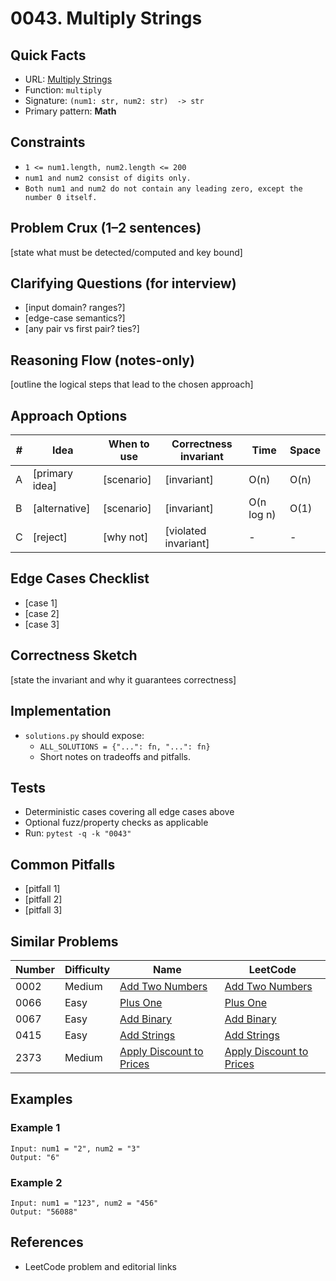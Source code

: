 # 0043. Multiply Strings

## Quick Facts

- URL: [Multiply Strings](https://leetcode.com/problems/multiply-strings/)
- Function: `multiply`
- Signature: `(num1: str, num2: str)  -> str`
- Primary pattern: **Math**

## Constraints

- `1 <= num1.length, num2.length <= 200`
- `num1 and num2 consist of digits only.`
- `Both num1 and num2 do not contain any leading zero, except the number 0 itself.`

## Problem Crux (1–2 sentences)

[state what must be detected/computed and key bound]

## Clarifying Questions (for interview)

- [input domain? ranges?]
- [edge-case semantics?]
- [any pair vs first pair? ties?]

## Reasoning Flow (notes-only)

[outline the logical steps that lead to the chosen approach]

## Approach Options

| # | Idea | When to use | Correctness invariant | Time | Space |
|---|------|-------------|-----------------------|------|-------|
| A | [primary idea] | [scenario] | [invariant] | O(n) | O(n) |
| B | [alternative] | [scenario] | [invariant] | O(n log n) | O(1) |
| C | [reject] | [why not] | [violated invariant] | - | - |

## Edge Cases Checklist

- [case 1]
- [case 2]
- [case 3]

## Correctness Sketch

[state the invariant and why it guarantees correctness]

## Implementation

- `solutions.py` should expose:
  - `ALL_SOLUTIONS = {"...": fn, "...": fn}`
  - Short notes on tradeoffs and pitfalls.

## Tests

- Deterministic cases covering all edge cases above
- Optional fuzz/property checks as applicable
- Run: `pytest -q -k "0043"`

## Common Pitfalls

- [pitfall 1]
- [pitfall 2]
- [pitfall 3]

## Similar Problems

| Number | Difficulty | Name | LeetCode |
|---|---|---|---|
| 0002 | Medium | [Add Two Numbers](../0002-add-two-numbers/readme.md) | [Add Two Numbers](https://leetcode.com/problems/add-two-numbers/) |
| 0066 | Easy | [Plus One](../0066-plus-one/readme.md) | [Plus One](https://leetcode.com/problems/plus-one/) |
| 0067 | Easy | [Add Binary](../0067-add-binary/readme.md) | [Add Binary](https://leetcode.com/problems/add-binary/) |
| 0415 | Easy | [Add Strings](../0415-add-strings/readme.md) | [Add Strings](https://leetcode.com/problems/add-strings/) |
| 2373 | Medium | [Apply Discount to Prices](../2373-apply-discount-to-prices/readme.md) | [Apply Discount to Prices](https://leetcode.com/problems/apply-discount-to-prices/) |

## Examples

### Example 1

```text
Input: num1 = "2", num2 = "3"
Output: "6"
```

### Example 2

```text
Input: num1 = "123", num2 = "456"
Output: "56088"
```

## References

- LeetCode problem and editorial links
